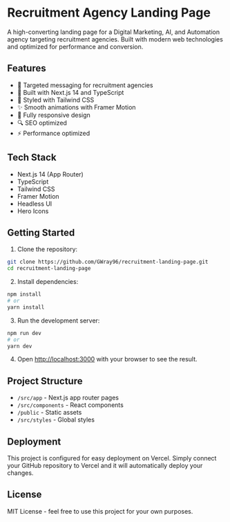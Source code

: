 # Recruitment Agency Landing Page

A high-converting landing page for a Digital Marketing, AI, and Automation agency targeting recruitment agencies. Built with modern web technologies and optimized for performance and conversion.

## Features

- 🎯 Targeted messaging for recruitment agencies
- 🚀 Built with Next.js 14 and TypeScript
- 💅 Styled with Tailwind CSS
- ✨ Smooth animations with Framer Motion
- 📱 Fully responsive design
- 🔍 SEO optimized
- ⚡ Performance optimized

## Tech Stack

- Next.js 14 (App Router)
- TypeScript
- Tailwind CSS
- Framer Motion
- Headless UI
- Hero Icons

## Getting Started

1. Clone the repository:
```bash
git clone https://github.com/GWray96/recruitment-landing-page.git
cd recruitment-landing-page
```

2. Install dependencies:
```bash
npm install
# or
yarn install
```

3. Run the development server:
```bash
npm run dev
# or
yarn dev
```

4. Open [http://localhost:3000](http://localhost:3000) with your browser to see the result.

## Project Structure

- `/src/app` - Next.js app router pages
- `/src/components` - React components
- `/public` - Static assets
- `/src/styles` - Global styles

## Deployment

This project is configured for easy deployment on Vercel. Simply connect your GitHub repository to Vercel and it will automatically deploy your changes.

## License

MIT License - feel free to use this project for your own purposes.
